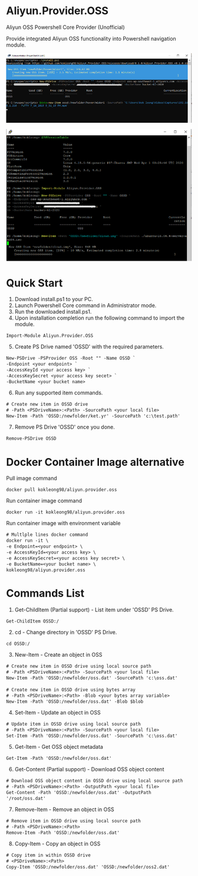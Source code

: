 # Aliyun.Provider.OSS
Aliyun OSS Powershell Core Provider (Unofficial)

Provide integrated Aliyun OSS functionality into Powershell navigation module.

![](https://raw.githubusercontent.com/kokleong98/Aliyun.Provider.OSS/master/win-pwsh-sample.png)

![](https://raw.githubusercontent.com/kokleong98/Aliyun.Provider.OSS/master/ubuntu-pwsh-sample.png)

# Quick Start
1. Download install.ps1 to your PC.
2. Launch Powershell Core command in Administrator mode.
3. Run the downloaded install.ps1.
4. Upon installation completion run the following command to import the module.
```
Import-Module Aliyun.Provider.OSS
```
5. Create PS Drive named 'OSSD' with the required parameters.
```
New-PSDrive -PSProvider OSS -Root "" -Name OSSD `
-Endpoint <your endpoint> `
-AccessKeyId <your access key> `
-AccessKeySecret <your access key secet> `
-BucketName <your bucket name>
```
6. Run any supported item commands. 
```
# Create new item in OSSD drive
# -Path <PSDriveName>:<Path> -SourcePath <your local file>
New-Item -Path 'OSSD:/newfolder/ket.yr' -SourcePath 'c:\test.path'
```
7. Remove PS Drive 'OSSD' once you done.
```
Remove-PSDrive OSSD
```

# Docker Container Image alternative
Pull image command
```
docker pull kokleong98/aliyun.provider.oss
```
Run container image command
```
docker run -it kokleong98/aliyun.provider.oss
```
Run container image with environment variable
```
# Multlple lines docker command
docker run -it \
-e Endpoint=<your endpoint> \
-e AccessKeyId=<your access key> \
-e AccessKeySecret=<your access key secret> \
-e BucketName=<your bucket name> \
kokleong98/aliyun.provider.oss
```

# Commands List
1. Get-ChildItem (Partial support) - List item under 'OSSD' PS Drive.
```
Get-ChildItem OSSD:/
```
2. cd - Change directory in 'OSSD' PS Drive.
```
cd OSSD:/
```
3. New-Item - Create an object in OSS
```
# Create new item in OSSD drive using local source path
# -Path <PSDriveName>:<Path> -SourcePath <your local file>
New-Item -Path 'OSSD:/newfolder/oss.dat' -SourcePath 'c:\oss.dat'

# Create new item in OSSD drive using bytes array
# -Path <PSDriveName>:<Path> -Blob <your bytes array variable>
New-Item -Path 'OSSD:/newfolder/oss.dat' -Blob $blob
```
4. Set-Item - Update an object in OSS
```
# Update item in OSSD drive using local source path
# -Path <PSDriveName>:<Path> -SourcePath <your local file>
Set-Item -Path 'OSSD:/newfolder/oss.dat' -SourcePath 'c:\oss.dat'
```
5. Get-Item - Get OSS object metadata
```
Get-Item -Path 'OSSD:/newfolder/oss.dat'
```
6. Get-Content (Partial support) - Download OSS object content
```
# Download OSS object content in OSSD drive using local source path
# -Path <PSDriveName>:<Path> -OutputPath <your local file>
Get-Content -Path 'OSSD:/newfolder/oss.dat' -OutputPath '/root/oss.dat'
```
7. Remove-Item - Remove an object in OSS
```
# Remove item in OSSD drive using local source path
# -Path <PSDriveName>:<Path>
Remove-Item -Path 'OSSD:/newfolder/oss.dat'
```
8. Copy-Item - Copy an object in OSS
```
# Copy item in within OSSD drive 
# <PSDriveName>:<Path>
Copy-Item 'OSSD:/newfolder/oss.dat' 'OSSD:/newfolder/oss2.dat'
```



